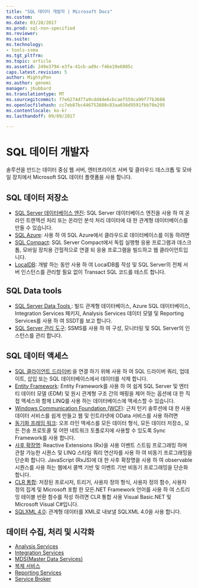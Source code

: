 ```yaml
---
title: "SQL 데이터 개발자 | Microsoft Docs"
ms.custom: 
ms.date: 03/28/2017
ms.prod: sql-non-specified
ms.reviewer: 
ms.suite: 
ms.technology:
- tools-ssma
ms.tgt_pltfrm: 
ms.topic: article
ms.assetid: 249e3794-e3fa-41cb-ad9c-f46e19e6805c
caps.latest.revision: 5
author: MightyPen
ms.author: genemi
manager: jhubbard
ms.translationtype: MT
ms.sourcegitcommit: f7e6274d77a9cdd4de6cbcaef559ca99f77b3608
ms.openlocfilehash: cc7eb87bc446752680c83aa656d9591fbb70e295
ms.contentlocale: ko-kr
ms.lasthandoff: 09/09/2017

---
```

# <a name="sql-data-developer"></a>SQL 데이터 개발자
솔루션을 만드는 데이터 중심 웹 서버, 엔터프라이즈 서버 및 클라우드 데스크톱 및 모바일 장치에서 Microsoft SQL 데이터 플랫폼을 사용 합니다.  

## <a name="sql-data-storage"></a>SQL 데이터 저장소
* [SQL Server 데이터베이스 엔진](../database-engine/configure-windows/sql-server-database-engine.md): SQL Server 데이터베이스 엔진을 사용 하 여 온라인 트랜잭션 처리 또는 온라인 분석 처리 데이터에 대 한 관계형 데이터베이스를 만들 수 있습니다. 
* [SQL Azure](https://docs.microsoft.com/azure/sql-database/): 사용 하 여 SQL Azure에서 클라우드로 데이터베이스를 이동 하려면 
* [SQL Compact](https://www.microsoft.com/en-us/download/details.aspx?id=17876): SQL Server Compact에서 독립 실행형 응용 프로그램과 데스크톱, 모바일 장치용 간헐적으로 연결 되 응용 프로그램을 빌드하고 웹 클라이언트입니다.
* [LocalDB](../database-engine/configure-windows/sql-server-2016-express-localdb.md): 개발 하는 동안 사용 하 여 LocalDB를 작성 및 SQL Server의 전체 서버 인스턴스를 관리할 필요 없이 Transact SQL 코드를 테스트 합니다.

## <a name="sql-data-tools"></a>SQL Data tools
* [SQL Server Data Tools ](../ssdt/download-sql-server-data-tools-ssdt.md) : 빌드 관계형 데이터베이스, Azure SQL 데이터베이스, Integration Services 패키지, Analysis Services 데이터 모델 및 Reporting Services를 사용 하 여 SSDT를 보고 합니다.
* [SQL Server 관리 도구](../ssms/download-sql-server-management-studio-ssms.md): SSMS를 사용 하 여 구성, 모니터링 및 SQL Server의 인스턴스를 관리 합니다.

## <a name="sql-data-access"></a>SQL 데이터 액세스
* [SQL 클라이언트 드라이버](sql-connection-libraries.md):을 연결 하기 위해 사용 하 여 SQL 드라이버 쿼리, 업데이트, 삽입 또는 SQL 데이터베이스에서 데이터를 삭제 합니다.
* [Entity Framework](https://msdn.microsoft.com/library/gg696172.aspx): Entity Framework를 사용 하 여 쉽게 SQL Server 및 엔터티 데이터 모델 (EDM) 및 원시 관계형 구조 간의 매핑을 제어 하는 옵션에 대 한 직접 액세스와 함께 LINQ를 사용 하는 데이터베이스에 액세스할 수 있습니다. 
* [Windows Communication Foundation (WCF)](https://msdn.microsoft.com/library/dd456779.aspx): 근처 턴키 솔루션에 대 한 사용 데이터 서비스를 쉽게 만들고 웹 및 인트라넷에 OData 서비스를 사용 하려면
* [동기화 프레임 워크](https://msdn.microsoft.com/library/jj839436.aspx): 오프 라인 액세스를 모든 데이터 형식, 모든 데이터 저장소, 모든 전송 프로토콜 및 어떤 네트워크 토폴로지에 사용할 수 있도록 Sync Framework를 사용 합니다.
* [사후 확장명](https://msdn.microsoft.com/library/hh242985.aspx): Reactive Extensions (Rx)을 사용 이벤트 스트림 프로그래밍 하며 관찰 가능한 시퀀스 및 LINQ 스타일 쿼리 연산자를 사용 하 여 비동기 프로그래밍을 단순화 합니다.  JavaScript (RxJS)에 대 한 사후 확장명을 사용 하 여 observable 시퀀스를 사용 하는 웹에서 콜백 기반 및 이벤트 기반 비동기 프로그래밍을 단순화 합니다.
* [CLR 통합](../relational-databases/clr-integration/common-language-runtime-clr-integration-programming-concepts.md): 저장된 프로시저, 트리거, 사용자 정의 형식, 사용자 정의 함수, 사용자 정의 집계 및 Microsoft 포함 한 모든.NET Framework 언어를 사용 하 여 스트리밍 테이블 반환 함수를 작성 하려면 CLR 통합 사용 Visual Basic.NET 및 Microsoft Visual C#입니다. 
* [SQLXML 4.0](../relational-databases/sqlxml/sqlxml-4-0-programming-concepts.md): 관계형 데이터를 XML로 내보낼 SQLXML 4.0을 사용 합니다.

## <a name="data-collection-processing-and-visualization"></a>데이터 수집, 처리 및 시각화
* [Analysis Services](https://msdn.microsoft.com/library/bb500153.aspx)
* [Integration Services](https://msdn.microsoft.com/library/ms136025.aspx)  
* [MDS(Master Data Services)](https://msdn.microsoft.com/library/hh230994.aspx)
* [복제 서비스](https://msdn.microsoft.com/library/ms147384.aspx)
* [Reporting Services](https://msdn.microsoft.com/library/bb522713.aspx)
* [Service Broker](https://msdn.microsoft.com/library/bb522893.aspx)


 

